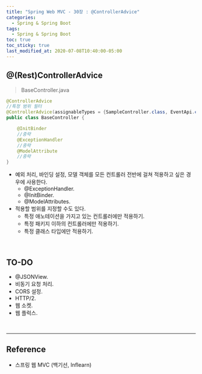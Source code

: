 ```yaml
---
title: "Spring Web MVC - 30장 : @ControllerAdvice"
categories:
  - Spring & Spring Boot
tags:
  - Spring & Spring Boot
toc: true
toc_sticky: true
last_modified_at: 2020-07-08T10:40:00-05:00
---
```


## @(Rest)ControllerAdvice

> BaseController.java

```java
@ControllerAdvice
//특정 범위 필터
@ControllerAdvice(assignableTypes = {SampleController.class, EventApi.class})
public class BaseController {

    @InitBinder
    //중략
    @ExceptionHandler
    //중략
    @ModelAttribute
    //중략
}
```

* 예외 처리, 바인딩 설정, 모델 객체를 모든 컨트롤러 전반에 걸쳐 적용하고 싶은 경우에 사용한다.
	* @ExceptionHandler.
	* @InitBinder.
	* @ModelAttributes.
* 적용할 범위를 지정할 수도 있다.
	* 특정 애노테이션을 가지고 있는 컨트롤러에만 적용하기.
	* 특정 패키지 이하의 컨트롤러에만 적용하기.
	* 특정 클래스 타입에만 적용하기.

<br>

## TO-DO

* @JSONView.
* 비동기 요청 처리.
* CORS 설정.
* HTTP/2.
* 웹 소켓.
* 웹 플럭스.

<br>

---

## Reference

*	스프링 웹 MVC (백기선, Inflearn)
